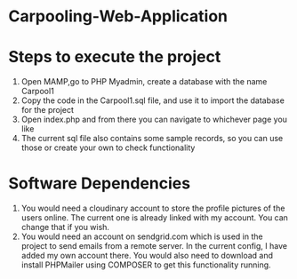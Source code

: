 # Carpooling-Web-Application

# Steps to execute the project

1. Open MAMP,go to PHP Myadmin, create a database with the name Carpool1
2. Copy the code in the Carpool1.sql file, and use it to import the database for the project
3. Open index.php and from there you can navigate to whichever page you like 
4. The current sql file also contains some sample records, so you can use those or create your own to check functionality

# Software Dependencies

1. You would need a cloudinary account to store the profile pictures of the users online. The current one is already linked with my account. You can change that if you wish.
2. You would need an account on sendgrid.com which is used in the project to send emails from a remote server. In the current config, I have added my own account there. You would also need to download and install PHPMailer using COMPOSER to get this functionality running.
